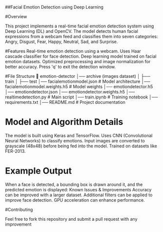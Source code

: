 ##Facial Emotion Detection using Deep Learning

#Overview

This project implements a real-time facial emotion detection system using Deep Learning (DL) and OpenCV. The model detects human facial expressions from a webcam feed and classifies them into seven categories: Angry, Disgust, Fear, Happy, Neutral, Sad, and Surprise.

#Features
Real-time emotion detection using a webcam.
Uses Haar cascade classifier for face detection.
Deep learning model trained on facial emotion datasets.
Optimized preprocessing and image normalization for better accuracy.
Press 'q' to exit the detection window.

#File Structure 
📂 emotion-detector
│── archive (images dataset)
│   ├── train
│   ├── test
│── facialemotionmodel.json  # Model architecture
│── facialemotionmodel.weights.h5  # Model weights
│── emotiondetector.h5
│── emotiondetector.json
│── emotiondetector.weights.h5
│── realtimedetection.py  # Main script
│── train.ipynb  # Training notebook
│── requirements.txt
│── README.md  # Project documentation

# Model and Algorithm Details
The model is built using Keras and TensorFlow.
Uses CNN (Convolutional Neural Networks) to classify emotions.
Input images are converted to grayscale (48x48) before being fed into the model.
Trained on datasets like FER-2013.

# Example Output
When a face is detected, a bounding box is drawn around it, and the predicted emotion is displayed:
Known Issues & Improvements
Accuracy can be improved with a larger dataset.
Additional filters can be applied to improve face detection.
GPU acceleration can enhance performance.

#Contributing

Feel free to fork this repository and submit a pull request with any improvement
